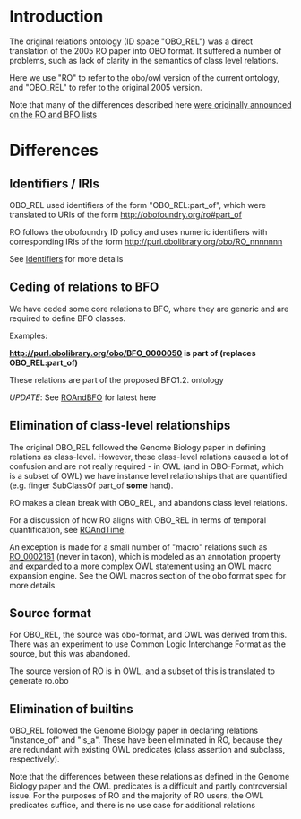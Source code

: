 # Introduction #

The original relations ontology (ID space "OBO\_REL") was a direct translation of the 2005 RO paper into OBO format. It suffered a number of problems, such as lack of clarity in the semantics of class level relations.

Here we use "RO" to refer to the obo/owl version of the current ontology, and "OBO\_REL" to refer to the original 2005 version.

Note that many of the differences described here [were originally announced on the RO and BFO lists](http://groups.google.com/group/obo-relations/browse_thread/thread/29fc616eb570f7dc/fc0647f190b5f178)

# Differences #

## Identifiers / IRIs ##

OBO\_REL used identifiers of the form "OBO\_REL:part\_of", which were translated to URIs of the form http://obofoundry.org/ro#part_of

RO follows the obofoundry ID policy and uses numeric identifiers with corresponding IRIs of the form http://purl.obolibrary.org/obo/RO_nnnnnnn

See [Identifiers](Identifiers.md) for more details

## Ceding of relations to BFO ##

We have ceded some core relations to BFO, where they are generic and are required to define BFO classes.

Examples:

**http://purl.obolibrary.org/obo/BFO_0000050 is part of (replaces OBO\_REL:part\_of)**

These relations are part of the proposed BFO1.2. ontology

_UPDATE_: See [ROAndBFO](ROAndBFO.md) for latest here

## Elimination of class-level relationships ##

The original OBO\_REL followed the Genome Biology paper in defining relations as class-level. However, these class-level relations caused a lot of confusion and are not really required - in OWL (and in OBO-Format, which is a subset of OWL) we have instance level relationships that are quantified (e.g. finger SubClassOf part\_of **some** hand).

RO makes a clean break with OBO\_REL, and abandons class level relations.

For a discussion of how RO aligns with OBO\_REL in terms of temporal quantification, see [ROAndTime](ROAndTime.md).

An exception is made for a small number of "macro" relations such as [RO\_0002161](http://purl.obolibrary.org/obo/RO_0002161) (never in taxon), which is modeled as an annotation property and expanded to a more complex OWL statement using an OWL macro expansion engine. See the OWL macros section of the obo format spec for more details

## Source format ##

For OBO\_REL, the source was obo-format, and OWL was derived from this. There was an experiment to use Common Logic Interchange Format as the source, but this was abandoned.

The source version of RO is in OWL, and a subset of this is translated to generate ro.obo

## Elimination of builtins ##

OBO\_REL followed the Genome Biology paper in declaring relations "instance\_of" and "is\_a". These have been eliminated in RO, because they are redundant with existing OWL predicates (class assertion and subclass, respectively).

Note that the differences between these relations as defined in the Genome Biology paper and the OWL predicates is a difficult and partly controversial issue. For the purposes of RO and the majority of RO users, the OWL predicates suffice, and there is no use case for additional relations